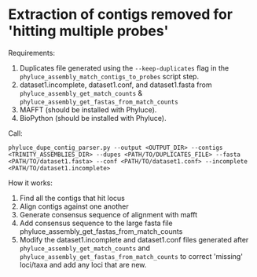 # Extraction of contigs removed for 'hitting multiple probes'


Requirements:   

1. Duplicates file generated using the `--keep-duplicates` flag in the `phyluce_assembly_match_contigs_to_probes` script step. 
1. dataset1.incomplete, dataset1.conf, and dataset1.fasta from `phyluce_assembly_get_match_counts` & `phyluce_assembly_get_fastas_from_match_counts`
2. MAFFT (should be installed with Phyluce).
2. BioPython (should be installed with Phyluce). 

Call:

`phyluce_dupe_contig_parser.py --output <OUTPUT_DIR> --contigs <TRINITY_ASSEMBLIES_DIR> --dupes <PATH/TO/DUPLICATES_FILE> --fasta <PATH/TO/dataset1.fasta> --conf <PATH/TO/dataset1.conf> --incomplete <PATH/TO/dataset1.incomplete>`

How it works: 

1.	Find all the contigs that hit locus2.	Align contigs against one another3.	Generate consensus sequence of alignment with mafft4.	Add consensus sequence to the large fasta file phyluce_assembly_get_fastas_from_match_counts5.	Modify the dataset1.incomplete and dataset1.conf files generated after `phyluce_assembly_get_match_counts` and `phyluce_assembly_get_fastas_from_match_counts` to correct 'missing' loci/taxa and add any loci that are new. 